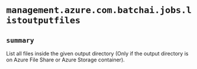 # `management.azure.com.batchai.jobs.listoutputfiles`

## `summary`
List all files inside the given output directory (Only if the output directory is on Azure File Share or Azure Storage container).


